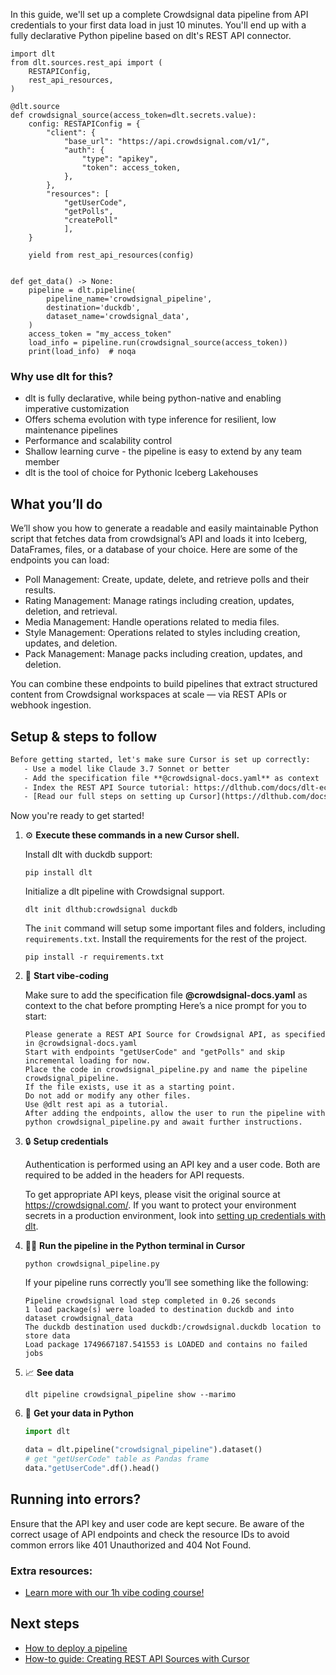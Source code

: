 In this guide, we'll set up a complete Crowdsignal data pipeline from API credentials to your first data load in just 10 minutes. You'll end up with a fully declarative Python pipeline based on dlt's REST API connector.

```python-outcome
import dlt
from dlt.sources.rest_api import (
    RESTAPIConfig,
    rest_api_resources,
)

@dlt.source
def crowdsignal_source(access_token=dlt.secrets.value):
    config: RESTAPIConfig = {
        "client": {
            "base_url": "https://api.crowdsignal.com/v1/",
            "auth": {
                "type": "apikey",
                "token": access_token,
            },
        },
        "resources": [
            "getUserCode",
            "getPolls",
            "createPoll"
            ],
    }

    yield from rest_api_resources(config)


def get_data() -> None:
    pipeline = dlt.pipeline(
        pipeline_name='crowdsignal_pipeline',
        destination='duckdb',
        dataset_name='crowdsignal_data', 
    )
    access_token = "my_access_token"
    load_info = pipeline.run(crowdsignal_source(access_token))
    print(load_info)  # noqa
```

### Why use dlt for this?

- dlt is fully declarative, while being python-native and enabling imperative customization
- Offers schema evolution with type inference for resilient, low maintenance pipelines
- Performance and scalability control
- Shallow learning curve - the pipeline is easy to extend by any team member
- dlt is the tool of choice for Pythonic Iceberg Lakehouses

## What you’ll do

We’ll show you how to generate a readable and easily maintainable Python script that fetches data from crowdsignal’s API and loads it into Iceberg, DataFrames, files, or a database of your choice. Here are some of the endpoints you can load:

- Poll Management: Create, update, delete, and retrieve polls and their results.
- Rating Management: Manage ratings including creation, updates, deletion, and retrieval.
- Media Management: Handle operations related to media files.
- Style Management: Operations related to styles including creation, updates, and deletion.
- Pack Management: Manage packs including creation, updates, and deletion.

You can combine these endpoints to build pipelines that extract structured content from Crowdsignal workspaces at scale — via REST APIs or webhook ingestion.

## Setup & steps to follow

```default
Before getting started, let's make sure Cursor is set up correctly:
   - Use a model like Claude 3.7 Sonnet or better
   - Add the specification file **@crowdsignal-docs.yaml** as context
   - Index the REST API Source tutorial: https://dlthub.com/docs/dlt-ecosystem/verified-sources/rest_api/ and add it to context as **@dlt rest api**
   - [Read our full steps on setting up Cursor](https://dlthub.com/docs/dlt-ecosystem/llm-tooling/cursor-restapi#23-configuring-cursor-with-documentation)
```

Now you're ready to get started! 

1. ⚙️ **Execute these commands in a new Cursor shell.**
    
    Install dlt with duckdb support:
    ```shell
    pip install dlt
    ```

    Initialize a dlt pipeline with Crowdsignal support.
    ```shell
    dlt init dlthub:crowdsignal duckdb
    ```

    The `init` command will setup some important files and folders, including `requirements.txt`. Install the requirements for the rest of the project.
    ```shell
    pip install -r requirements.txt
    ```
    
2. 🤠 **Start vibe-coding**
    
    Make sure to add the specification file **@crowdsignal-docs.yaml** as context to the chat before prompting
    Here’s a nice prompt for you to start: 
    
    ```prompt
    Please generate a REST API Source for Crowdsignal API, as specified in @crowdsignal-docs.yaml 
    Start with endpoints "getUserCode" and "getPolls" and skip incremental loading for now. 
    Place the code in crowdsignal_pipeline.py and name the pipeline crowdsignal_pipeline. 
    If the file exists, use it as a starting point. 
    Do not add or modify any other files. 
    Use @dlt rest api as a tutorial. 
    After adding the endpoints, allow the user to run the pipeline with python crowdsignal_pipeline.py and await further instructions.
    ```

    
3. 🔒 **Setup credentials** 
    
    Authentication is performed using an API key and a user code. Both are required to be added in the headers for API requests.
    
    To get appropriate API keys, please visit the original source at https://crowdsignal.com/.
    If you want to protect your environment secrets in a production environment, look into [setting up credentials with dlt](https://dlthub.com/docs/walkthroughs/add_credentials).
    
4. 🏃‍♀️ **Run the pipeline in the Python terminal in Cursor**
    
    ```shell
    python crowdsignal_pipeline.py
    ```
    
    If your pipeline runs correctly you’ll see something like the following:
    
    ```shell
    Pipeline crowdsignal load step completed in 0.26 seconds
    1 load package(s) were loaded to destination duckdb and into dataset crowdsignal_data
    The duckdb destination used duckdb:/crowdsignal.duckdb location to store data
    Load package 1749667187.541553 is LOADED and contains no failed jobs
    ```
    
5. 📈 **See data**
    
    ```shell
    dlt pipeline crowdsignal_pipeline show --marimo
    ```
    
6. 🐍 **Get your data in Python**
    
    ```python
    import dlt

   data = dlt.pipeline("crowdsignal_pipeline").dataset()
   # get "getUserCode" table as Pandas frame
   data."getUserCode".df().head()
    ```

## Running into errors?

Ensure that the API key and user code are kept secure. Be aware of the correct usage of API endpoints and check the resource IDs to avoid common errors like 401 Unauthorized and 404 Not Found.

### Extra resources:

- [Learn more with our 1h vibe coding course!](https://www.youtube.com/watch?v=GGid70rnJuM)

## Next steps

- [How to deploy a pipeline](https://dlthub.com/docs/walkthroughs/deploy-a-pipeline)
- [How-to guide: Creating REST API Sources with Cursor](https://dlthub.com/docs/dlt-ecosystem/llm-tooling/cursor-restapi)